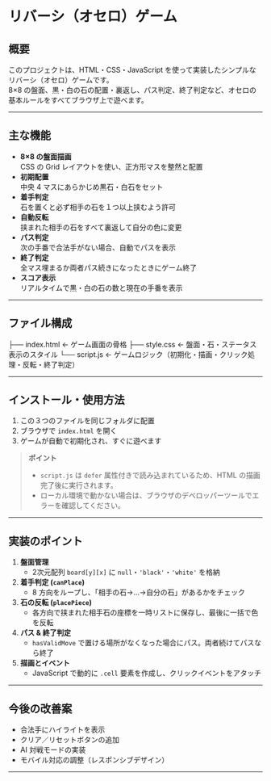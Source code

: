 # リバーシ（オセロ）ゲーム

## 概要
このプロジェクトは、HTML・CSS・JavaScript を使って実装したシンプルなリバーシ（オセロ）ゲームです。  
8×8 の盤面、黒・白の石の配置・裏返し、パス判定、終了判定など、オセロの基本ルールをすべてブラウザ上で遊べます。

---

## 主な機能
- **8×8 の盤面描画**  
  CSS の Grid レイアウトを使い、正方形マスを整然と配置  
- **初期配置**  
  中央 4 マスにあらかじめ黒石・白石をセット  
- **着手判定**  
  石を置くと必ず相手の石を１つ以上挟むよう許可  
- **自動反転**  
  挟まれた相手の石をすべて裏返して自分の色に変更  
- **パス判定**  
  次の手番で合法手がない場合、自動でパスを表示  
- **終了判定**  
  全マス埋まるか両者パス続きになったときにゲーム終了  
- **スコア表示**  
  リアルタイムで黒・白の石の数と現在の手番を表示  

---

## ファイル構成
├── index.html ← ゲーム画面の骨格
├── style.css ← 盤面・石・ステータス表示のスタイル
└── script.js ← ゲームロジック（初期化・描画・クリック処理・反転・終了判定）

---

## インストール・使用方法
1. この３つのファイルを同じフォルダに配置  
2. ブラウザで `index.html` を開く  
3. ゲームが自動で初期化され、すぐに遊べます  

> **ポイント**  
> - `script.js` は `defer` 属性付きで読み込まれているため、HTML の描画完了後に実行されます。  
> - ローカル環境で動かない場合は、ブラウザのデベロッパーツールでエラーを確認してください。

---

## 実装のポイント
1. **盤面管理**  
   - 2次元配列 `board[y][x]` に `null`・`'black'`・`'white'` を格納  
2. **着手判定 (`canPlace`)**  
   - 8 方向をループし、「相手の石→…→自分の石」があるかをチェック  
3. **石の反転 (`placePiece`)**  
   - 各方向で挟まれた相手石の座標を一時リストに保存し、最後に一括で色を反転  
4. **パス & 終了判定**  
   - `hasValidMove` で置ける場所がなくなった場合にパス。両者続けてパスなら終了  
5. **描画とイベント**  
   - JavaScript で動的に `.cell` 要素を作成し、クリックイベントをアタッチ  

---

## 今後の改善案
- 合法手にハイライトを表示  
- クリア／リセットボタンの追加  
- AI 対戦モードの実装  
- モバイル対応の調整（レスポンシブデザイン）

---
